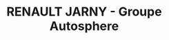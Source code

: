 ---
title: "RENAULT JARNY - Groupe Autosphere"
url: /jarny/renault-jarny-groupe-autosphere/
shop: réparation de voitures
---